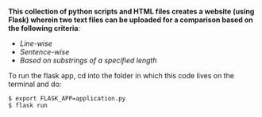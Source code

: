 **This collection of python scripts and HTML files creates a website (using Flask) wherein two text files can be uploaded for a comparison
based on the following criteria**:
- _Line-wise_
- _Sentence-wise_
- _Based on substrings of a specified length_  

  
To run the flask app, cd into the folder in which this code lives on the terminal and do:  
```
$ export FLASK_APP=application.py
$ flask run
```
